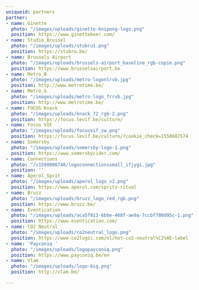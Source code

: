 ```yaml
---
uniqueid: partners
partner:
- name: Ginette
  photo: "/images/uploads/ginette-knipoog-logo.png"
  position: https://www.ginettebeer.com/
- name: Studio_Brussel
  photo: "/images/uploads/stubru1.png"
  position: https://stubru.be/
- name: Brussels Airport
  photo: "/images/uploads/brussels-airport_baseline_rgb-copie.png"
  position: https://www.brusselsairport.be
- name: Metro_B
  photo: "/images/uploads/metro-logonlrvb.jpg"
  position: http://www.metrotime.be/
- name: Metro_G
  photo: "/images/uploads/metro-logo_frrvb.jpg"
  position: http://www.metrotime.be/
- name: FOCUS Knack
  photo: "/images/uploads/knack_72_rgb-2.png"
  position: https://focus.levif.be/culture/
- name: Focus VIF
  photo: "/images/uploads/focusvif_zw.png"
  position: https://focus.levif.be/culture/?cookie_check=1558687574
- name: Somersby
  photo: "/images/uploads/somersby-logo-1.png"
  position: https://www.somersbycider.com/
- name: Connections
  photo: "/v1580806748/logoconnectionssmall_ifjygi.jpg"
  position: ''
- name: Aperol_Sprit
  photo: "/images/uploads/aperol_logo_v2.png"
  position: https://www.aperol.com/spritz-ritual
- name: Bruzz
  photo: "/images/uploads/bruzz_logo_red_rgb.png"
  position: https://www.bruzz.be/
- name: Eventication
  photo: "/images/uploads/aca5f813-6bbe-468f-ae9a-7ccbf780d95c-1.png"
  position: https://www.eventication.com/
- name: CO2 Neutral
  photo: "/images/uploads/co2neutral_logo.png"
  position: https://www.co2logic.com/nl/het-co2-neutral%C2%AE-label
- name: 'Payconiq '
  photo: "/images/uploads/logopayconiq.png"
  position: https://www.payconiq.be/en
- name: Vlam
  photo: "/images/uploads/logo-big.png"
  position: http://vlam.be/

---
```

